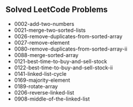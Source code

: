 ## Solved LeetCode Problems
- 0002-add-two-numbers
- 0021-merge-two-sorted-lists
- 0026-remove-duplicates-from-sorted-array
- 0027-remove-element
- 0080-remove-duplicates-from-sorted-array-ii
- 0088-merge-sorted-array
- 0121-best-time-to-buy-and-sell-stock
- 0122-best-time-to-buy-and-sell-stock-ii
- 0141-linked-list-cycle
- 0169-majority-element
- 0189-rotate-array
- 0206-reverse-linked-list
- 0908-middle-of-the-linked-list

